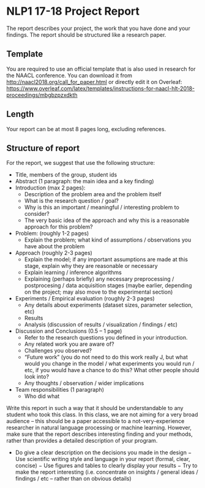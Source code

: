# NLP1 17-18 Project Report 

The report describes your project, the work that you have done and your findings. The report should
be structured like a research paper. 

## Template

You are required to use an official template that is also used in research for the NAACL conference. You can download it from http://naacl2018.org/call_for_paper.html or directly edit it on Overleaf: https://www.overleaf.com/latex/templates/instructions-for-naacl-hlt-2018-proceedings/mbgbzpzxdkth 

## Length

Your report can be at most 8 pages long, excluding references. 


## Structure of report
For the report, we suggest that use the following structure:

- Title, members of the group, student ids
- Abstract (1 paragraph: the main idea and a key finding)
- Introduction (max 2 pages):
	- Description of the problem area and the problem itself
	- What is the research question / goal?
	- Why is this an important / meaningful / interesting problem to consider?
	-  The very basic idea of the approach and why this is a reasonable approach for this problem?
- Problem: (roughly 1-2 pages)
	- Explain the problem; what kind of assumptions / observations you have about the problem
- Approach (roughly 2-3 pages)
	- Explain the model; if any important assumptions are made at this stage, explain why they are
reasonable or necessary
	- Explain learning / inference algorithms
	- Explaining (perhaps briefly) any necessary preprocessing / postprocesing / data acquisition stages
(maybe earlier, depending on the project; may also move to the experimental section)
- Experiments / Empirical evaluation (roughly 2-3 pages)
	- Any details about experiments (dataset sizes, parameter selection, etc)
	- Results
	- Analysis (discussion of results / visualization / findings / etc)
- Discussion and Conclusions (0.5 – 1 page)
	- Refer to the research questions you defined in your introduction.
	- Any related work you are aware of?
	- Challenges you observed?
	- “Future work” (you do not need to do this work really J, but what would you change in the
model / what experiments you would run / etc, if you would have a chance to do this? What other
people should look into?
	- Any thoughts / observation / wider implications
- Team responsibilities (1 paragraph)
  - Who did what


Write this report in such a way that it should be understandable to any student who took this class. 
In this class, we are not aiming for a very broad audience – this should be a paper accessible to a 
not-very-experience researcher in natural language processing or machine learning. 
However, make sure that the report describes interesting finding and your methods, 
rather than provides a detailed description of your program.

  - Do give a clear description on the decisions you made in the design
  − Use scientific writing style and language in your report (formal, clear, concise)
  − Use figures and tables to clearly display your results
  − Try to make the report interesting (i.e. concentrate on insights / general ideas / findings / etc – rather than on obvious details)
